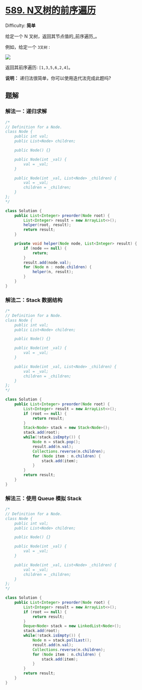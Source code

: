 # [589\. N叉树的前序遍历](https://leetcode-cn.com/problems/n-ary-tree-preorder-traversal/)

Difficulty: **简单**


给定一个 N 叉树，返回其节点值的_前序遍历_。

例如，给定一个 `3叉树` :

<img src="https://assets.leetcode-cn.com/aliyun-lc-upload/uploads/2018/10/12/narytreeexample.png"/>

返回其前序遍历: `[1,3,5,6,2,4]`。

**说明：** 递归法很简单，你可以使用迭代法完成此题吗?

## 题解

### 解法一：递归求解

```java
/*
// Definition for a Node.
class Node {
    public int val;
    public List<Node> children;

    public Node() {}

    public Node(int _val) {
        val = _val;
    }

    public Node(int _val, List<Node> _children) {
        val = _val;
        children = _children;
    }
};
*/

class Solution {
    public List<Integer> preorder(Node root) {
        List<Integer> result = new ArrayList<>();
        helper(root, result);
        return result;
    }

    private void helper(Node node, List<Integer> result) {
        if (node == null) {
            return;
        }
        result.add(node.val);
        for (Node n : node.children) {
            helper(n, result);
        }
    }
}
```

### 解法二：Stack 数据结构

```java
/*
// Definition for a Node.
class Node {
    public int val;
    public List<Node> children;

    public Node() {}

    public Node(int _val) {
        val = _val;
    }

    public Node(int _val, List<Node> _children) {
        val = _val;
        children = _children;
    }
};
*/

class Solution {
    public List<Integer> preorder(Node root) {
        List<Integer> result = new ArrayList<>();
        if (root == null) {
            return result;
        }
        Stack<Node> stack = new Stack<Node>();
        stack.add(root);
        while(!stack.isEmpty()) {
            Node n = stack.pop();
            result.add(n.val);
            Collections.reverse(n.children);
            for (Node item : n.children) {
                stack.add(item);
            }
        }
        return result;
    }
}
```

### 解法三：使用 Queue 模拟 Stack

```java
/*
// Definition for a Node.
class Node {
    public int val;
    public List<Node> children;

    public Node() {}

    public Node(int _val) {
        val = _val;
    }

    public Node(int _val, List<Node> _children) {
        val = _val;
        children = _children;
    }
};
*/

class Solution {
    public List<Integer> preorder(Node root) {
        List<Integer> result = new ArrayList<>();
        if (root == null) {
            return result;
        }
        Deque<Node> stack = new LinkedList<Node>();
        stack.add(root);
        while(!stack.isEmpty()) {
            Node n = stack.pollLast();
            result.add(n.val);
            Collections.reverse(n.children);
            for (Node item : n.children) {
                stack.add(item);
            }
        }
        return result;
    }
}
```